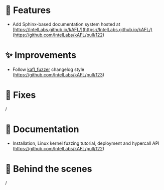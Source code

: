 # 🌟 Features

- Add Sphinx-based documentation system hosted at [https://IntelLabs.github.io/kAFL/](https://IntelLabs.github.io/kAFL/) (https://github.com/IntelLabs/kAFL/pull/122)

# ✨ Improvements

- Follow [kafl_fuzzer](https://github.com/IntelLabs/kafl.fuzzer) changelog style (https://github.com/IntelLabs/kAFL/pull/123)

# 🔧 Fixes

/

# 📖 Documentation

- Installation, Linux kernel fuzzing tutorial, deployment and hypercall API (https://github.com/IntelLabs/kAFL/pull/122)

# 🧰 Behind the scenes

/
